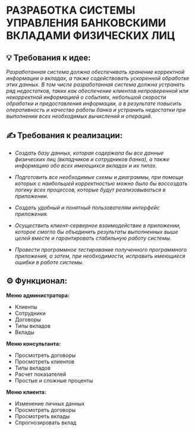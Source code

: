 # РАЗРАБОТКА СИСТЕМЫ УПРАВЛЕНИЯ БАНКОВСКИМИ ВКЛАДАМИ ФИЗИЧЕСКИХ ЛИЦ

<h2>💡 Требования к идее:</h2>

<i>Разработанная система должна обеспечивать хранение корректной информации о вкладах, а также содействовать ускоренной обработке этих данных. В том числе разработанная система должна устранять ряд недостатков, таких как обеспечение клиентов непроверенной или некорректной информацией о событиях, небольшой скорости обработки и предоставления информации, а в результате повысить оперативность и качество работы банка и устранить недостатки при выполнении всех необходимых вычислений и операций.</i> 


<h2>✍️ Требования к реализации:</h2>
<i>
	
- Создать базу данных, которая содержала бы все данные физических лиц (вкладчиков и сотрудников банка), а также информацию обо всех имеющихся вкладах и их типах. 

- Подготовить все необходимые схемы и диаграммы, при помощи которых с наибольшей корректностью можно было бы воссоздать логику всех процессов, которые будут реализовываться в приложении. 

- Создать удобный и понятный пользователям интерфейс приложения. 

- Осуществить клиент-серверное взаимодействие в приложении, которое смогло бы объединить результаты выполненных выше целей вместе и гарантировать стабильную работу системы. 

- Провести программное тестирование полученного программного приложения, а затем, при необходимости, исправить имеющиеся ошибки в работе системы. </i>

<h2>⚙ Функционал:</h2>

<b>Меню администратора:</b>

- Клиенты
- Сотрудники
- Договоры
- Типы вкладов
-  Вклады

<b>Меню консультанта:</b>

- Просмотреть договоры 
- Просмотреть клиентов
-  Типы вкладов
- Расчет показателей
- Простые и сложные проценты

<b>Меню клиента:</b>
- Изменение личных данных
- Просмотреть договоры 
- Просмотреть вклады 
- Спрогнозировать вклад
